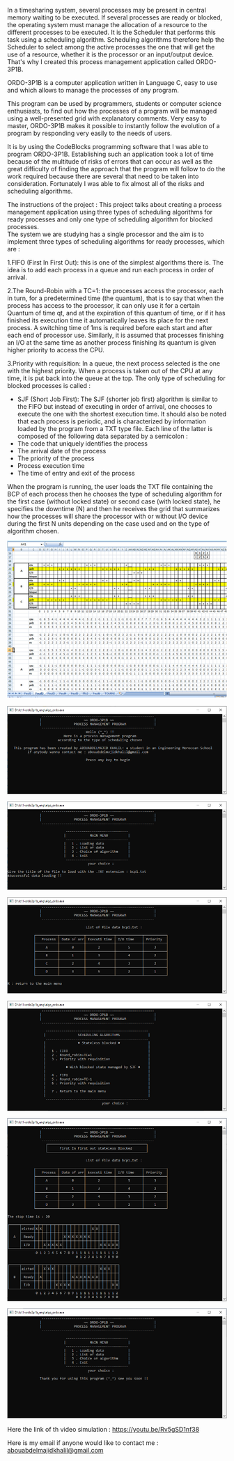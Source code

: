 In a timesharing system, several processes may be present in central memory waiting to be executed. If several processes are ready or blocked, the operating system must manage the allocation of a resource to the different processes to be executed. It is the Scheduler that performs this task using a scheduling algorithm.
Scheduling algorithms therefore help the Scheduler to select among the active processes the one that will get the use of a resource, whether it is the processor or an input/output device. 
That's why I created this process management application called ORDO-3P1B. 

ORDO-3P1B is a computer application written in Language C, easy to use and which allows to manage the processes of any program.

This program can be used by programmers, students or computer science enthusiasts, to find out how the processes of a program will be managed using a well-presented grid with explanatory comments.
Very easy to master, ORDO-3P1B makes it possible to instantly follow the evolution of a program by responding very easily to the needs of users.

It is by using the CodeBlocks programming software that I was able to program ORDO-3P1B. Establishing such an application took a lot of time because of the multitude of risks of errors that can occur as well as the great difficulty of finding the approach that the program will follow to do the work required because there are several that need to be taken into consideration. Fortunately I was able to fix almost all of the risks and scheduling algorithms.

The instructions of the project :
This project talks about creating a process management application using three types of scheduling algorithms for ready processes and only one type of scheduling algorithm for blocked processes.  
The system we are studying has a single processor and the aim is to implement three types of scheduling algorithms for ready processes, which are :

1.FIFO (First In First Out): this is one of the simplest algorithms there is. The idea is to add each process in a queue and run each process in order of arrival.

2.The Round-Robin with a TC=1: the processes access the processor, each in turn, for a predetermined time (the quantum), that is to say that when the process has access to the processor, it can only use it for a certain Quantum of time qt, and at the expiration of this quantum of time, or if it has finished its execution time it automatically leaves its place for the next process. A switching time of 1ms is required before each start and after each end of processor use. Similarly, it is assumed that processes finishing an I/O at the same time as another process finishing its quantum is given higher priority to access the CPU.

3.Priority with requisition: In a queue, the next process selected is the one with the highest priority.  When a process is taken out of the CPU at any time, it is put back into the queue at the top.
The only type of scheduling for blocked processes is called : 
- SJF (Short Job First): The SJF (shorter job first) algorithm is similar to the FIFO but instead of executing in order of arrival, one chooses to execute the one with the shortest execution time.
It should also be noted that each process is periodic, and is characterized by information loaded by the program from a TXT type file. Each line of the latter is composed of the following data separated by a semicolon : 
- The code that uniquely identifies the process
- The arrival date of the process
- The priority of the process
- Process execution time
- The time of entry and exit of the process

When the program is running, the user loads the TXT file containing the BCP of each process then he chooses the type of scheduling algorithm for the first case (without locked state) or second case (with locked state), he specifies the downtime (N) and then he receives the grid that summarizes how the processes will share the processor with or without I/O device during the first N units depending on the case used and on the type of algorithm chosen.  

<p align="center">
  <img src="/0.png">
</p>
<p align="center">
  <img src="/1.png">
</p>
<p align="center">
  <img src="/2.png">
</p>
<p align="center">
  <img src="/3.png">
</p>
<p align="center">
  <img src="/4.png">
</p>
<p align="center">
  <img src="/5.png">
</p>
<p align="center">
  <img src="/6.png">
</p>

Here the link of th video simulation : https://youtu.be/Rv5gSD1nf38

Here is my email if anyone would like to contact me : abouabdelmajidkhalil@gmail.com
 

 
 
 
 
 
 
